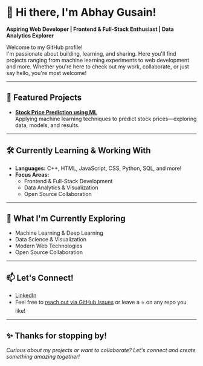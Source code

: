 # 👋 Hi there, I'm Abhay Gusain!

**Aspiring Web Developer | Frontend & Full-Stack Enthusiast | Data Analytics Explorer**

Welcome to my GitHub profile!  
I'm passionate about building, learning, and sharing. Here you'll find projects ranging from machine learning experiments to web development and more. Whether you're here to check out my work, collaborate, or just say hello, you're most welcome!

---

## 🚀 Featured Projects

- **[Stock Price Prediction using ML](https://github.com/AbhayGusain/Stock-Price-Prediction-using-ML)**  
  Applying machine learning techniques to predict stock prices—exploring data, models, and results.

---

## 🛠️ Currently Learning & Working With

- **Languages:** C++, HTML, JavaScript, CSS, Python, SQL, and more!
- **Focus Areas:**  
  - Frontend & Full-Stack Development  
  - Data Analytics & Visualization  
  - Open Source Collaboration

---

## 🌱 What I'm Currently Exploring

- Machine Learning & Deep Learning
- Data Science & Visualization
- Modern Web Technologies
- Open Source Collaboration

---

## 📫 Let's Connect!

- [LinkedIn](https://www.linkedin.com/in/abhay-gusain-546518222/)
- Feel free to [reach out via GitHub Issues](https://github.com/AbhayGusain) or leave a ⭐ on any repo you like!

---

## ✨ Thanks for stopping by!

*Curious about my projects or want to collaborate? Let's connect and create something amazing together!*